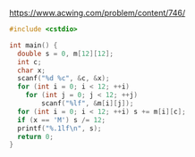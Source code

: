 https://www.acwing.com/problem/content/746/

```c++
#include <cstdio>

int main() {
  double s = 0, m[12][12];
  int c;
  char x;
  scanf("%d %c", &c, &x);
  for (int i = 0; i < 12; ++i)
    for (int j = 0; j < 12; ++j)
        scanf("%lf", &m[i][j]);
  for (int i = 0; i < 12; ++i) s += m[i][c];
  if (x == 'M') s /= 12;
  printf("%.1lf\n", s);
  return 0;
}
```

